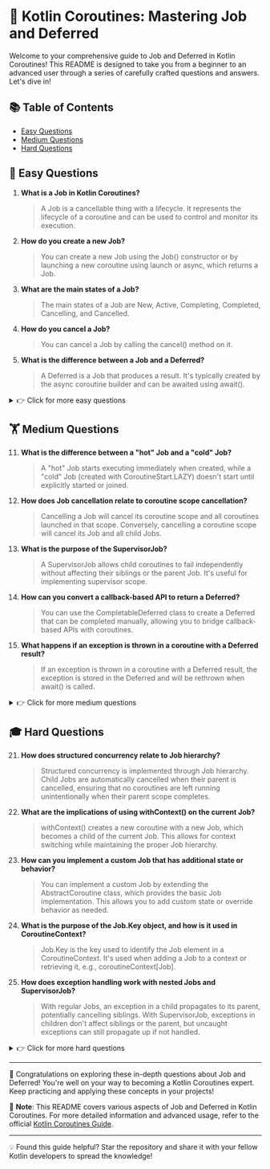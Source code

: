 # 🚀 Kotlin Coroutines: Mastering Job and Deferred

Welcome to your comprehensive guide to Job and Deferred in Kotlin Coroutines! This README is designed to take you from a beginner to an advanced user through a series of carefully crafted questions and answers. Let's dive in!

## 📚 Table of Contents

- [Easy Questions](#-easy-questions)
- [Medium Questions](#-medium-questions)
- [Hard Questions](#-hard-questions)

## 🌱 Easy Questions

1. **What is a Job in Kotlin Coroutines?**
   > A Job is a cancellable thing with a lifecycle. It represents the lifecycle of a coroutine and can be used to control and monitor its execution.

2. **How do you create a new Job?**
   > You can create a new Job using the Job() constructor or by launching a new coroutine using launch or async, which returns a Job.

3. **What are the main states of a Job?**
   > The main states of a Job are New, Active, Completing, Completed, Cancelling, and Cancelled.

4. **How do you cancel a Job?**
   > You can cancel a Job by calling the cancel() method on it.

5. **What is the difference between a Job and a Deferred?**
   > A Deferred is a Job that produces a result. It's typically created by the async coroutine builder and can be awaited using await().

<details>
<summary>👉 Click for more easy questions</summary>

6. **How do you wait for a Job to complete?**
   > You can wait for a Job to complete by calling the join() method, which is a suspending function.

7. **What happens when you cancel a Job that has child Jobs?**
   > When you cancel a Job, all its child Jobs are cancelled recursively.

8. **How can you check if a Job is active?**
   > You can check if a Job is active by accessing its isActive property.

9. **What is the purpose of the start() method on a Job?**
   > The start() method is used to start a lazy coroutine that was created with CoroutineStart.LAZY.

10. **How do you get the result of a Deferred?**
    > You can get the result of a Deferred by calling its await() method, which is a suspending function.

</details>

## 🏋️ Medium Questions

11. **What is the difference between a "hot" Job and a "cold" Job?**
    > A "hot" Job starts executing immediately when created, while a "cold" Job (created with CoroutineStart.LAZY) doesn't start until explicitly started or joined.

12. **How does Job cancellation relate to coroutine scope cancellation?**
    > Cancelling a Job will cancel its coroutine scope and all coroutines launched in that scope. Conversely, cancelling a coroutine scope will cancel its Job and all child Jobs.

13. **What is the purpose of the SupervisorJob?**
    > A SupervisorJob allows child coroutines to fail independently without affecting their siblings or the parent Job. It's useful for implementing supervisor scope.

14. **How can you convert a callback-based API to return a Deferred?**
    > You can use the CompletableDeferred class to create a Deferred that can be completed manually, allowing you to bridge callback-based APIs with coroutines.

15. **What happens if an exception is thrown in a coroutine with a Deferred result?**
    > If an exception is thrown in a coroutine with a Deferred result, the exception is stored in the Deferred and will be rethrown when await() is called.

<details>
<summary>👉 Click for more medium questions</summary>

16. **How does Job.join() differ from Deferred.await()?**
    > Job.join() simply waits for the Job to complete, while Deferred.await() waits for the Job to complete and returns its result (or throws an exception if the Job failed).

17. **What is the purpose of the invokeOnCompletion() method on a Job?**
    > invokeOnCompletion() allows you to register a handler that will be called when the Job completes, whether successfully or due to an exception.

18. **How can you create a timeout for a Job?**
    > You can create a timeout for a Job using the withTimeout() function, which will cancel the Job if it doesn't complete within the specified time.

19. **What is the relationship between a Job and a CoroutineContext?**
    > A Job is an element of a CoroutineContext. When you create a new coroutine, it typically inherits the context of its parent, including the Job.

20. **How does async() differ from launch() in terms of the returned Job type?**
    > async() returns a Deferred<T>, which is a subtype of Job that represents an asynchronous computation with a result. launch() returns a regular Job with no result.

</details>

## 🎓 Hard Questions

21. **How does structured concurrency relate to Job hierarchy?**
    > Structured concurrency is implemented through Job hierarchy. Child Jobs are automatically cancelled when their parent is cancelled, ensuring that no coroutines are left running unintentionally when their parent scope completes.

22. **What are the implications of using withContext() on the current Job?**
    > withContext() creates a new coroutine with a new Job, which becomes a child of the current Job. This allows for context switching while maintaining the proper Job hierarchy.

23. **How can you implement a custom Job that has additional state or behavior?**
    > You can implement a custom Job by extending the AbstractCoroutine class, which provides the basic Job implementation. This allows you to add custom state or override behavior as needed.

24. **What is the purpose of the Job.Key object, and how is it used in CoroutineContext?**
    > Job.Key is the key used to identify the Job element in a CoroutineContext. It's used when adding a Job to a context or retrieving it, e.g., coroutineContext[Job].

25. **How does exception handling work with nested Jobs and SupervisorJob?**
    > With regular Jobs, an exception in a child propagates to its parent, potentially cancelling siblings. With SupervisorJob, exceptions in children don't affect siblings or the parent, but uncaught exceptions can still propagate up if not handled.

<details>
<summary>👉 Click for more hard questions</summary>

26. **What are the performance implications of creating many short-lived Jobs versus fewer long-running Jobs?**
    > Creating many short-lived Jobs can incur overhead due to Job creation and management. Fewer long-running Jobs may be more efficient but could potentially block resources. The best approach depends on the specific use case and should be determined through profiling.

27. **How can you implement a Job that represents the completion of multiple other Jobs?**
    > You can use coroutineScope or a custom implementation that launches multiple coroutines and tracks their completion. Another approach is to use a CompletableJob and complete it manually when all child Jobs are done.

28. **What is the difference between coroutineScope and supervisorScope in terms of Job behavior?**
    > coroutineScope creates a scope where an exception in any child cancels all other children and the scope itself. supervisorScope creates a scope where children can fail independently without affecting siblings or the parent scope.

29. **How does the Job of a Flow collector relate to the Jobs of the Flow's intermediate operators?**
    > The Job of a Flow collector is typically independent of the Jobs created by the Flow's intermediate operators. Cancelling the collector Job will cancel the collection process, but may not immediately stop all operations in the Flow pipeline.

30. **What are the best practices for managing complex Job hierarchies in large-scale applications?**
    > Best practices include:
    > - Using structured concurrency principles to ensure proper Job hierarchy
    > - Leveraging supervisorScope for independent child Jobs where appropriate
    > - Implementing proper exception handling at each level of the Job hierarchy
    > - Using Job names and custom Job implementations for better debugging and monitoring
    > - Carefully managing Job lifecycles to prevent leaks and ensure timely cancellation
    > - Considering the use of flow for complex asynchronous data streams

</details>

---

🎉 Congratulations on exploring these in-depth questions about Job and Deferred! You're well on your way to becoming a Kotlin Coroutines expert. Keep practicing and applying these concepts in your projects!

📌 **Note**: This README covers various aspects of Job and Deferred in Kotlin Coroutines. For more detailed information and advanced usage, refer to the official [Kotlin Coroutines Guide](https://kotlinlang.org/docs/coroutines-guide.html).

---

💡 Found this guide helpful? Star the repository and share it with your fellow Kotlin developers to spread the knowledge!

